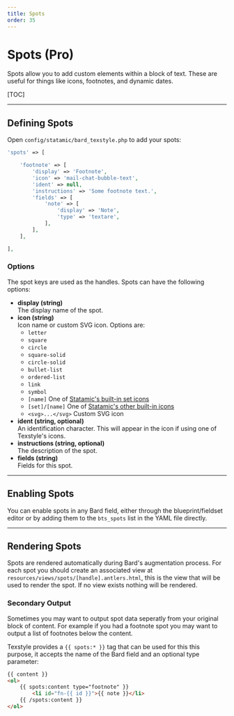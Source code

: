 ```yaml
---
title: Spots
order: 35
---
```


# Spots (Pro)

Spots allow you to add custom elements within a block of text. These are useful for things like icons, footnotes, and dynamic dates.

[TOC]

---

## Defining Spots

Open `config/statamic/bard_texstyle.php` to add your spots:

```php
'spots' => [

    'footnote' => [
        'display' => 'Footnote',
        'icon' => 'mail-chat-bubble-text',
        'ident' => null,
        'instructions' => 'Some footnote text.',
        'fields' => [
            'note' => [
                'display' => 'Note',
                'type' => 'textare',
            ],
        ],
    ],

],
```

### Options

The spot keys are used as the handles. Spots can have the following options:

* **display (string)**  
  The display name of the spot.
* **icon (string)**  
  Icon name or custom SVG icon. Options are:
    * `letter`
    * `square`
    * `circle`
    * `square-solid`
    * `circle-solid`
    * `bullet-list`
    * `ordered-list`
    * `link`
    * `symbol`
    * `[name]` One of [Statamic's built-in set icons](https://github.com/statamic/cms/tree/4.x/resources/svg/icons/plump)
    * `[set]/[name]` One of [Statamic's other built-in icons](https://github.com/statamic/cms/tree/4.x/resources/svg/icons)
    * `<svg>...</svg>` Custom SVG icon
* **ident (string, optional)**  
  An identification character. This will appear in the icon if using one of Texstyle's icons.
* **instructions (string, optional)**  
  The description of the spot.
* **fields (string)**  
  Fields for this spot.

---

## Enabling Spots

You can enable spots in any Bard field, either through the blueprint/fieldset editor or by adding them to the `bts_spots` list in the YAML file directly.

---

## Rendering Spots

Spots are rendered automatically during Bard's augmentation process. For each spot you should create an associated view at `resources/views/spots/[handle].antlers.html`, this is the view that will be used to render the spot. If no view exists nothing will be rendered.

### Secondary Output

Sometimes you may want to output spot data seperatly from your original block of content. For example if you had a footnote spot you may want to output a list of footnotes below the content.

Texstyle provides a `{{ spots:* }}` tag that can be used for this this purpose, it accepts the name of the Bard field and an optional type parameter:

```html
{{ content }}
<ol>
    {{ spots:content type="footnote" }}
        <li id="fn-{{ id }}">{{ note }}</li>
    {{ /spots:content }}
</ol>
```